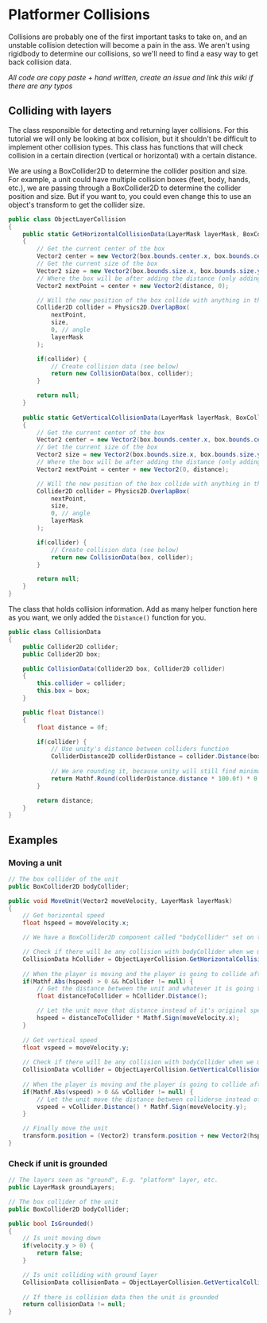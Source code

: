 # Platformer Collisions

Collisions are probably one of the first important tasks to take on, and an unstable collision detection will become a pain in the ass.
We aren't using rigidbody to determine our collisions, so we'll need to find a easy way to get back collision data.

*All code are copy paste + hand written, create an issue and link this wiki if there are any typos*

## Colliding with layers

The class responsible for detecting and returning layer collisions. For this tutorial we will only be looking at box collision, but it shouldn't be difficult to implement other collision types. This class has functions that will check collision in a certain direction (vertical or horizontal) with a certain distance.

We are using a BoxCollider2D to determine the collider position and size. For example, a unit could have multiple collision boxes (feet, body, hands, etc.), we are passing through a BoxCollider2D to determine the collider position and size. But if you want to, you could even change this to use an object's transform to get the collider size.

```c#
public class ObjectLayerCollision
{
    public static GetHorizontalCollisionData(LayerMask layerMask, BoxCollider2D box, float distance)
    {
        // Get the current center of the box
        Vector2 center = new Vector2(box.bounds.center.x, box.bounds.center.y);
        // Get the current size of the box
        Vector2 size = new Vector2(box.bounds.size.x, box.bounds.size.y);
        // Where the box will be after adding the distance (only adding on the x-axis for horizontal)
        Vector2 nextPoint = center + new Vector2(distance, 0);

        // Will the new position of the box collide with anything in that LayerMask
        Collider2D collider = Physics2D.OverlapBox(
            nextPoint,
            size,
            0, // angle
            layerMask
        );

        if(collider) {
            // Create collision data (see below)
            return new CollisionData(box, collider);
        }

        return null;
    }
    
    public static GetVerticalCollisionData(LayerMask layerMask, BoxCollider2D box, float distance)
    {
        // Get the current center of the box
        Vector2 center = new Vector2(box.bounds.center.x, box.bounds.center.y);
        // Get the current size of the box
        Vector2 size = new Vector2(box.bounds.size.x, box.bounds.size.y);
        // Where the box will be after adding the distance (only adding on the y-axis for vertical)
        Vector2 nextPoint = center + new Vector2(0, distance);

        // Will the new position of the box collide with anything in that LayerMask
        Collider2D collider = Physics2D.OverlapBox(
            nextPoint,
            size,
            0, // angle
            layerMask
        );

        if(collider) {
            // Create collision data (see below)
            return new CollisionData(box, collider);
        }

        return null;
    }
}
```

The class that holds collision information. Add as many helper function here as you want, we only added the `Distance()` function for you.

```c#
public class CollisionData
{
    public Collider2D collider;
    public Collider2D box;

    public CollisionData(Collider2D box, Collider2D collider)
    {
        this.collider = collider;
        this.box = box;
    }

    public float Distance()
    {
        float distance = 0f;

        if(collider) {
            // Use unity's distance between colliders function
            ColliderDistance2D colliderDistance = collider.Distance(box);
            
            // We are rounding it, because unity will still find minimal distance, and we don't want to be that specific
            return Mathf.Round(colliderDistance.distance * 100.0f) * 0.001f;
        }

        return distance;
    }
}
```

## Examples

### Moving a unit
```c#
// The box collider of the unit
public BoxCollider2D bodyCollider;

public void MoveUnit(Vector2 moveVelocity, LayerMask layerMask)
{
    // Get horizontal speed
    float hspeed = moveVelocity.x;

    // We have a BoxCollider2D component called "bodyCollider" set on the unit

    // Check if there will be any collision with bodyCollider when we move the unit horizontally with the speed given
    CollisionData hCollider = ObjectLayerCollision.GetHorizontalCollisionData(layerMask, bodyCollider, hspeed);
    
    // When the player is moving and the player is going to collide after applying the speed
    if(Mathf.Abs(hspeed) > 0 && hCollider != null) {
        // Get the distance between the unit and whatever it is going to collide with
        float distanceToCollider = hCollider.Distance();

        // Let the unit move that distance instead of it's original speed to avoid moving past the collider (E.g. wall)
        hspeed = distanceToCollider * Mathf.Sign(moveVelocity.x);
    }
    
    // Get vertical speed
    float vspeed = moveVelocity.y;
    
    // Check if there will be any collision with bodyCollider when we move the unit vertically with the speed given
    CollisionData vCollider = ObjectLayerCollision.GetVerticalCollisionData(layerMask, bodyCollider, vspeed);
    
    // When the player is moving and the player is going to collide after applying the speed
    if(Mathf.Abs(vspeed) > 0 && vCollider != null) {
        // Let the unit move the distance between colliderse instead of it's original speed to avoid moving past the collider (E.g. wall)
        vspeed = vCollider.Distance() * Mathf.Sign(moveVelocity.y);
    }

    // Finally move the unit
    transform.position = (Vector2) transform.position + new Vector2(hspeed * World.TimeFactor(), vspeed * World.TimeFactor());
}
```

### Check if unit is grounded
```C#
// The layers seen as "ground", E.g. "platform" layer, etc.
public LayerMask groundLayers;

// The box collider of the unit
public BoxCollider2D bodyCollider;

public bool IsGrounded() 
{
    // Is unit moving down
    if(velocity.y > 0) {
        return false;
    }

    // Is unit colliding with ground layer
    CollisionData collisionData = ObjectLayerCollision.GetVerticalCollisionData(groundLayers, bodyCollider, -0.1f);
    
    // If there is collision data then the unit is grounded
    return collisionData != null;
}
```
